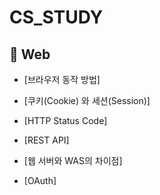 # CS_STUDY

## 📌 Web

- [브라우저 동작 방법] 

- [쿠키(Cookie) 와 세션(Session)]

- [HTTP Status Code] 

- [REST API] 

- [웹 서버와 WAS의 차이점] 

- [OAuth] 
